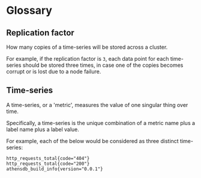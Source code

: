 # Glossary

## Replication factor

How many copies of a time-series will be stored across a cluster.

For example, if the replication factor is `3`, each data point for each
time-series should be stored three times, in case one of the copies becomes
corrupt or is lost due to a node failure.

## Time-series

A time-series, or a 'metric', measures the value of one singular thing over time.

Specifically, a time-series is the unique combination of a metric name plus a
label name plus a label value.

For example, each of the below would be considered as three distinct
time-series:

    http_requests_total{code="404"}
    http_requests_total{code="200"}
    athensdb_build_info{version="0.0.1"}
